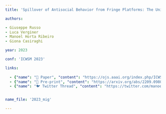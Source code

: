 ```yaml
---
title: 'Spillover of Antisocial Behavior from Fringe Platforms: The Unintended Consequences of Community Banning'

authors:

- Giuseppe Russo
- Luca Verginer
- Manoel Horta Ribeiro
- Giona Casiraghi

year: 2023

conf: 'ICWSM 2023'

links:
  
  - {"name": "📜 Paper", "content": "https://ojs.aaai.org/index.php/ICWSM/article/view/22184"}
  - {"name": "📄 Pre-print", "content": "https://arxiv.org/abs/2209.09803"}
  - {"name": "🐦 Twitter Thread", "content": "https://twitter.com/manoelribeiro/status/1647957928077393920"}


name_file: '2023_mig'

---
```

